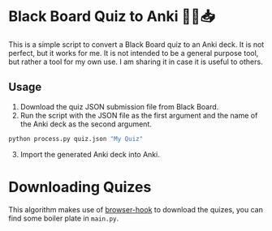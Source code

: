 # Black Board Quiz to Anki 🧑‍🏫📥

This is a simple script to convert a Black Board quiz to an Anki deck. It is not perfect, but it works for me. It is not intended to be a general purpose tool, but rather a tool for my own use. I am sharing it in case it is useful to others.

## Usage
1. Download the quiz JSON submission file from Black Board.
2. Run the script with the JSON file as the first argument and the name of the Anki deck as the second argument.
```bash
python process.py quiz.json "My Quiz"
```
3. Import the generated Anki deck into Anki.


# Downloading Quizes
This algorithm makes use of [browser-hook](https://github.com/velocitatem/browser-hook) to download the quizes, you can find some boiler plate in `main.py`.
